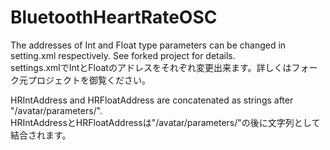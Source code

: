BluetoothHeartRateOSC
=====================

The addresses of Int and Float type parameters can be changed in setting.xml respectively. See forked project for details.  
settings.xmlでIntとFloatのアドレスをそれぞれ変更出来ます。詳しくはフォーク元プロジェクトを御覧ください。

HRIntAddress and HRFloatAddress are concatenated as strings after "/avatar/parameters/".  
HRIntAddressとHRFloatAddressは"/avatar/parameters/"の後に文字列として結合されます。
